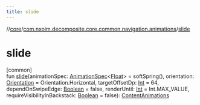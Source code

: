 ```yaml
---
title: slide
---
```

//[core](../../index.html)/[com.nxoim.decomposite.core.common.navigation.animations](index.html)/[slide](slide.html)



# slide



[common]\
fun [slide](slide.html)(animationSpec: [AnimationSpec](https://developer.android.com/reference/kotlin/androidx/compose/animation/core/AnimationSpec.html)&lt;[Float](https://kotlinlang.org/api/latest/jvm/stdlib/kotlin/-float/index.html)&gt; = softSpring(), orientation: [Orientation](https://developer.android.com/reference/kotlin/androidx/compose/foundation/gestures/Orientation.html) = Orientation.Horizontal, targetOffsetDp: [Int](https://kotlinlang.org/api/latest/jvm/stdlib/kotlin/-int/index.html) = 64, dependOnSwipeEdge: [Boolean](https://kotlinlang.org/api/latest/jvm/stdlib/kotlin/-boolean/index.html) = false, renderUntil: [Int](https://kotlinlang.org/api/latest/jvm/stdlib/kotlin/-int/index.html) = Int.MAX_VALUE, requireVisibilityInBackstack: [Boolean](https://kotlinlang.org/api/latest/jvm/stdlib/kotlin/-boolean/index.html) = false): [ContentAnimations](-content-animations/index.html)




